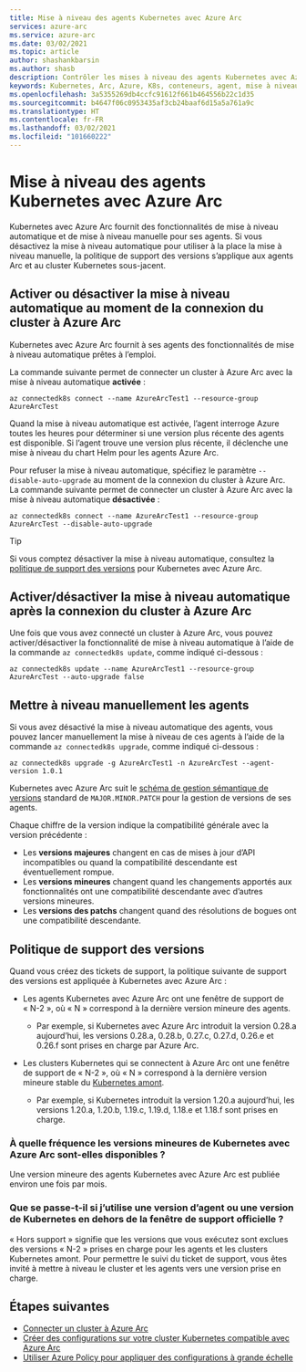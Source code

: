 ```yaml
---
title: Mise à niveau des agents Kubernetes avec Azure Arc
services: azure-arc
ms.service: azure-arc
ms.date: 03/02/2021
ms.topic: article
author: shashankbarsin
ms.author: shasb
description: Contrôler les mises à niveau des agents Kubernetes avec Azure Arc
keywords: Kubernetes, Arc, Azure, K8s, conteneurs, agent, mise à niveau
ms.openlocfilehash: 3a5355269db4ccfc91612f661b464556b22c1d35
ms.sourcegitcommit: b4647f06c0953435af3cb24baaf6d15a5a761a9c
ms.translationtype: HT
ms.contentlocale: fr-FR
ms.lasthandoff: 03/02/2021
ms.locfileid: "101660222"
---
```

# <a name="upgrading-azure-arc-enabled-kubernetes-agents"></a>Mise à niveau des agents Kubernetes avec Azure Arc

Kubernetes avec Azure Arc fournit des fonctionnalités de mise à niveau automatique et de mise à niveau manuelle pour ses agents. Si vous désactivez la mise à niveau automatique pour utiliser à la place la mise à niveau manuelle, la politique de support des versions s’applique aux agents Arc et au cluster Kubernetes sous-jacent.

## <a name="toggle-auto-upgrade-on-or-off-when-connecting-cluster-to-azure-arc"></a>Activer ou désactiver la mise à niveau automatique au moment de la connexion du cluster à Azure Arc

Kubernetes avec Azure Arc fournit à ses agents des fonctionnalités de mise à niveau automatique prêtes à l’emploi.

La commande suivante permet de connecter un cluster à Azure Arc avec la mise à niveau automatique **activée** :

```console
az connectedk8s connect --name AzureArcTest1 --resource-group AzureArcTest
```

Quand la mise à niveau automatique est activée, l’agent interroge Azure toutes les heures pour déterminer si une version plus récente des agents est disponible. Si l’agent trouve une version plus récente, il déclenche une mise à niveau du chart Helm pour les agents Azure Arc.

Pour refuser la mise à niveau automatique, spécifiez le paramètre `--disable-auto-upgrade` au moment de la connexion du cluster à Azure Arc. La commande suivante permet de connecter un cluster à Azure Arc avec la mise à niveau automatique **désactivée** :

```console
az connectedk8s connect --name AzureArcTest1 --resource-group AzureArcTest --disable-auto-upgrade
```

> [!TIP]
> Si vous comptez désactiver la mise à niveau automatique, consultez la [politique de support des versions](#version-support-policy) pour Kubernetes avec Azure Arc.

## <a name="toggle-auto-upgrade-onoff-after-connecting-cluster-to-azure-arc"></a>Activer/désactiver la mise à niveau automatique après la connexion du cluster à Azure Arc

Une fois que vous avez connecté un cluster à Azure Arc, vous pouvez activer/désactiver la fonctionnalité de mise à niveau automatique à l’aide de la commande `az connectedk8s update`, comme indiqué ci-dessous :

```console
az connectedk8s update --name AzureArcTest1 --resource-group AzureArcTest --auto-upgrade false
```

## <a name="manually-upgrade-agents"></a>Mettre à niveau manuellement les agents

Si vous avez désactivé la mise à niveau automatique des agents, vous pouvez lancer manuellement la mise à niveau de ces agents à l’aide de la commande `az connectedk8s upgrade`, comme indiqué ci-dessous :

```console
az connectedk8s upgrade -g AzureArcTest1 -n AzureArcTest --agent-version 1.0.1
```

Kubernetes avec Azure Arc suit le [schéma de gestion sémantique de versions](https://semver.org/) standard de `MAJOR.MINOR.PATCH` pour la gestion de versions de ses agents. 

Chaque chiffre de la version indique la compatibilité générale avec la version précédente :

* Les **versions majeures** changent en cas de mises à jour d’API incompatibles ou quand la compatibilité descendante est éventuellement rompue.
* Les **versions mineures** changent quand les changements apportés aux fonctionnalités ont une compatibilité descendante avec d’autres versions mineures.
* Les **versions des patchs** changent quand des résolutions de bogues ont une compatibilité descendante.

## <a name="version-support-policy"></a>Politique de support des versions

Quand vous créez des tickets de support, la politique suivante de support des versions est appliquée à Kubernetes avec Azure Arc :

* Les agents Kubernetes avec Azure Arc ont une fenêtre de support de « N-2 », où « N » correspond à la dernière version mineure des agents. 
  * Par exemple, si Kubernetes avec Azure Arc introduit la version 0.28.a aujourd’hui, les versions 0.28.a, 0.28.b, 0.27.c, 0.27.d, 0.26.e et 0.26.f sont prises en charge par Azure Arc.

* Les clusters Kubernetes qui se connectent à Azure Arc ont une fenêtre de support de « N-2 », où « N » correspond à la dernière version mineure stable du [Kubernetes amont](https://github.com/kubernetes/kubernetes/releases). 
  * Par exemple, si Kubernetes introduit la version 1.20.a aujourd’hui, les versions 1.20.a, 1.20.b, 1.19.c, 1.19.d, 1.18.e et 1.18.f sont prises en charge.

### <a name="how-often-are-minor-version-releases-of-azure-arc-enabled-kubernetes-available"></a>À quelle fréquence les versions mineures de Kubernetes avec Azure Arc sont-elles disponibles ?

Une version mineure des agents Kubernetes avec Azure Arc est publiée environ une fois par mois.

### <a name="what-happens-if-im-using-an-agent-version-or-a-kubernetes-version-outside-the-official-support-window"></a>Que se passe-t-il si j’utilise une version d’agent ou une version de Kubernetes en dehors de la fenêtre de support officielle ?

« Hors support » signifie que les versions que vous exécutez sont exclues des versions « N-2 » prises en charge pour les agents et les clusters Kubernetes amont. Pour permettre le suivi du ticket de support, vous êtes invité à mettre à niveau le cluster et les agents vers une version prise en charge.

## <a name="next-steps"></a>Étapes suivantes

* [Connecter un cluster à Azure Arc](./connect-cluster.md)
* [Créer des configurations sur votre cluster Kubernetes compatible avec Azure Arc](./use-gitops-connected-cluster.md)
* [Utiliser Azure Policy pour appliquer des configurations à grande échelle](./use-azure-policy.md)